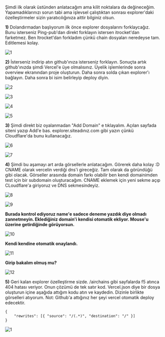Şimdi ilk olarak üstünden anlatacağım ama kilit noktalara da değineceğim. Yapamadıklarınızı sorun tabi ama işlevsel çalıştıktan sonrası explorer'daki özelleştirmeler sizin yaratıcılığınıza aittir bilginiz olsun.

**1)** Dolandırmadan başlıyorum ilk önce explorer dosyalarını forklaycağız. Bunu isterseniz Ping-pub'dan direkt forklayın istersen itrocket'dan farketmez. Ben Itrocket'dan forkladım çünkü chain dosyaları neredeyse tam. Editlemesi kolay.

  ![1](https://i.hizliresim.com/l3al0c1.jpg)

**2)** İsterseniz indirip atın github'ınıza isterseniz forklayın. Sonuçta artık github'ınızda şimdi Vercel'e üye olmalısınız. Üyelik işlemlerinde sonra overview ekranından proje oluşturun. Daha sonra solda çıkan explorer'ı bağlayın. Daha sonra bi isim belirleyip deploy diyin.

  ![2](https://i.hizliresim.com/9sbl3nz.jpg)

  ![3](https://i.hizliresim.com/bccjy8o.jpg)

  ![4](https://i.hizliresim.com/mubie9w.jpg)

  ![5](https://i.hizliresim.com/9qtra74.jpg)

**3)** Şimdi direkt biz oyalanmadan "Add Domain" e tıklayalım. Açılan sayfada siteni yazıp Add'e bas. explorer.siteadınız.com gibi yazın çünkü Cloudflare'da bunu kullanacağız.

  ![6](https://i.hizliresim.com/dd8bddl.jpg)

  ![7](https://i.hizliresim.com/klont28.jpg)

**4)** Şimdi bu aşamayı art arda görsellerle anlatacağım. Görerek daha kolay :D CNAME olarak vercelin verdiği dns'i gireceğiz. Tam olarak da göründüğü gibi olacak. Görseller arasında domain farkı olabilir ben kendi domainimden test için bir subdomain oluşturacağım. CNAME eklemek için yeni sekme açıp CLoudflare'a giriyoruz ve DNS sekmesindeyiz.

  ![8](https://i.hizliresim.com/5zry8ng.jpg)

  ![9](https://i.hizliresim.com/gvb52v1.jpg)

  **Burada kontrol ediyoruz name'e sadece deneme yazdık diye olmadı zannetmeyin. Eklediğiniz domain'i kendisi otomatik ekliyor. Mouse'u üzerine getirdiğinde görüyorsun.**

  ![10](https://i.hizliresim.com/o6zfuth.jpg)

  **Kendi kendine otomatik onaylandı.**

  ![11](https://i.hizliresim.com/jd5hbm0.jpg)

 **Girip bakalım olmuş mu?**

  ![12](https://i.hizliresim.com/t580nlr.jpg)

**5)** Geri kalan explorer özelleştirme sizde. /airchains gibi sayfalarda f5 atınca 404 hatası veriyor. Onun çözümü de tek satır kod. Vercel.json diye bir dosya oluşturun içine aşağıda attığım kodu atın ve kaydedin. Dizinle birlikte görselleri atıyorum. 
Not: Github'a attığınız her şeyi vercel otomatik deploy edecektir.

```
{
    "rewrites": [{ "source": "/(.*)", "destination": "/" }]
}
```


  ![1](https://i.hizliresim.com/gubigl0.jpg)
